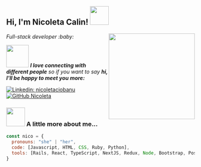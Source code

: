 
<h2> Hi, I'm Nicoleta Calin! <img src="https://media.giphy.com/media/mGcNjsfWAjY5AEZNw6/giphy.gif" width="50"></h2>
<img align='right' src="https://media.giphy.com/media/ieyl9zmCjO4b4t6qoY/giphy.gif" width="230">
<p><em>Full-stack developer :baby: </em></p>

<img src="https://media.giphy.com/media/LnQjpWaON8nhr21vNW/giphy.gif" width="60"> <em><b>I love connecting with different people</b> so if you want to say <b>hi, I'll be happy to meet you more:</b></em>

[![Linkedin: nicoletaciobanu](https://img.shields.io/badge/-nicoletaciobanu-blue?style=flat-square&logo=Linkedin&logoColor=white&link=https://www.linkedin.com/in/nicoletaciobanu/)](https://www.linkedin.com/in/nicoleta-ciobanu-6582339a/)
[![GitHub Nicoleta](https://img.shields.io/github/followers/nicoletacalin?label=follow&style=social)](https://github.com/nicoletacalin)


### <img src="https://media.giphy.com/media/VgCDAzcKvsR6OM0uWg/giphy.gif" width="50"> A little more about me...  

```javascript
const nico = {
  pronouns: "she" | "her",
  code: [Javascript, HTML, CSS, Ruby, Python],
  tools: [Rails, React, TypeScript, NextJS, Redux, Node, Bootstrap, Postman]
}
```
